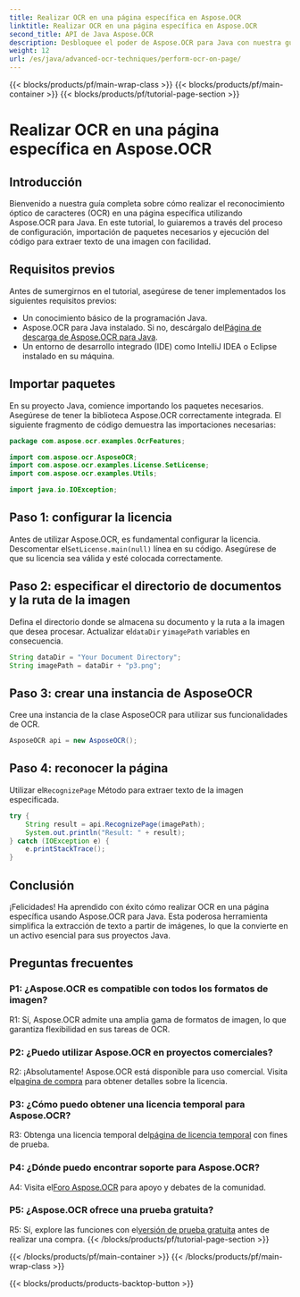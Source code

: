 ```yaml
---
title: Realizar OCR en una página específica en Aspose.OCR
linktitle: Realizar OCR en una página específica en Aspose.OCR
second_title: API de Java Aspose.OCR
description: Desbloquee el poder de Aspose.OCR para Java con nuestra guía paso a paso sobre cómo realizar OCR en páginas específicas. Extraiga texto sin esfuerzo de imágenes y mejore sus proyectos Java.
weight: 12
url: /es/java/advanced-ocr-techniques/perform-ocr-on-page/
---
```


{{< blocks/products/pf/main-wrap-class >}}
{{< blocks/products/pf/main-container >}}
{{< blocks/products/pf/tutorial-page-section >}}

# Realizar OCR en una página específica en Aspose.OCR

## Introducción

Bienvenido a nuestra guía completa sobre cómo realizar el reconocimiento óptico de caracteres (OCR) en una página específica utilizando Aspose.OCR para Java. En este tutorial, lo guiaremos a través del proceso de configuración, importación de paquetes necesarios y ejecución del código para extraer texto de una imagen con facilidad.

## Requisitos previos

Antes de sumergirnos en el tutorial, asegúrese de tener implementados los siguientes requisitos previos:

- Un conocimiento básico de la programación Java.
-  Aspose.OCR para Java instalado. Si no, descárgalo del[Página de descarga de Aspose.OCR para Java](https://releases.aspose.com/ocr/java/).
- Un entorno de desarrollo integrado (IDE) como IntelliJ IDEA o Eclipse instalado en su máquina.

## Importar paquetes

En su proyecto Java, comience importando los paquetes necesarios. Asegúrese de tener la biblioteca Aspose.OCR correctamente integrada. El siguiente fragmento de código demuestra las importaciones necesarias:

```java
package com.aspose.ocr.examples.OcrFeatures;

import com.aspose.ocr.AsposeOCR;
import com.aspose.ocr.examples.License.SetLicense;
import com.aspose.ocr.examples.Utils;

import java.io.IOException;
```

## Paso 1: configurar la licencia

 Antes de utilizar Aspose.OCR, es fundamental configurar la licencia. Descomentar el`SetLicense.main(null)` línea en su código. Asegúrese de que su licencia sea válida y esté colocada correctamente.

## Paso 2: especificar el directorio de documentos y la ruta de la imagen

Defina el directorio donde se almacena su documento y la ruta a la imagen que desea procesar. Actualizar el`dataDir` y`imagePath` variables en consecuencia.

```java
String dataDir = "Your Document Directory";
String imagePath = dataDir + "p3.png";
```

## Paso 3: crear una instancia de AsposeOCR

Cree una instancia de la clase AsposeOCR para utilizar sus funcionalidades de OCR.

```java
AsposeOCR api = new AsposeOCR();
```

## Paso 4: reconocer la página

 Utilizar el`RecognizePage` Método para extraer texto de la imagen especificada.

```java
try {
    String result = api.RecognizePage(imagePath);
    System.out.println("Result: " + result);
} catch (IOException e) {
    e.printStackTrace();
}
```

## Conclusión

¡Felicidades! Ha aprendido con éxito cómo realizar OCR en una página específica usando Aspose.OCR para Java. Esta poderosa herramienta simplifica la extracción de texto a partir de imágenes, lo que la convierte en un activo esencial para sus proyectos Java.

## Preguntas frecuentes

### P1: ¿Aspose.OCR es compatible con todos los formatos de imagen?

R1: Sí, Aspose.OCR admite una amplia gama de formatos de imagen, lo que garantiza flexibilidad en sus tareas de OCR.

### P2: ¿Puedo utilizar Aspose.OCR en proyectos comerciales?

 R2: ¡Absolutamente! Aspose.OCR está disponible para uso comercial. Visita el[pagina de compra](https://purchase.aspose.com/buy) para obtener detalles sobre la licencia.

### P3: ¿Cómo puedo obtener una licencia temporal para Aspose.OCR?

 R3: Obtenga una licencia temporal del[página de licencia temporal](https://purchase.aspose.com/temporary-license/) con fines de prueba.

### P4: ¿Dónde puedo encontrar soporte para Aspose.OCR?

 A4: Visita el[Foro Aspose.OCR](https://forum.aspose.com/c/ocr/16) para apoyo y debates de la comunidad.

### P5: ¿Aspose.OCR ofrece una prueba gratuita?

 R5: Sí, explore las funciones con el[versión de prueba gratuita](https://releases.aspose.com/) antes de realizar una compra.
{{< /blocks/products/pf/tutorial-page-section >}}

{{< /blocks/products/pf/main-container >}}
{{< /blocks/products/pf/main-wrap-class >}}

{{< blocks/products/products-backtop-button >}}
